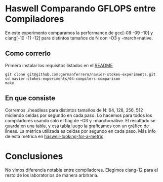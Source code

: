 # Haswell Comparando GFLOPS entre Compiladores
En este experimento comparamos la performance de gcc[-08 -09 -10] y clang[-10 -11 -12] para distintos tamaños de N con -O3 y -march=native.

## Como correrlo
Primero instalar los requisitos listados en el [README]('../README.md')
```
git clone git@github.com:germanferrero/navier-stokes-experiments.git
cd navier-stokes-experiments/04-compilers-comparison
make
```

## En que consiste

Corremos ./headless para distintos tamaños de N: 64, 128, 256, 512 midiendo celdas por segundo en cada paso. Lo hacemos para todos los compiladores usando solo el flag de -O3 y -march=native. El resultado se guarda en una tabla, y esa tabla luego la graficamos con un gráfico de lineas.
La métrica utilizada es celdas por segundo en cada paso.
Más info de esta métrica en [haswell-looking-for-a-metric](../02-haswell-looking-for-a-metric)

# Conclusiones

No vimos diferencia notable entre compiladores. Elegimos clang-12 para el resto de los laboratorios de manera arbitraria.